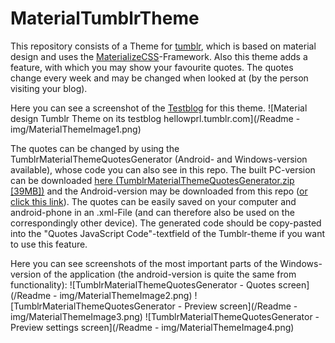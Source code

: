 # MaterialTumblrTheme

This repository consists of a Theme for [tumblr](http://www.tumblr.com), which is based on material design and uses the [MaterializeCSS](http://materializecss.com/)-Framework. Also this theme adds a feature, with which you may show your favourite quotes. The quotes change every week and may be changed when looked at (by the person visiting your blog). 

Here you can see a screenshot of the [Testblog](http://hellowprl.tumblr.com) for this theme.
![Material design Tumblr Theme on its testblog hellowprl.tumblr.com](/Readme - img/MaterialThemeImage1.png)

The quotes can be changed by using the TumblrMaterialThemeQuotesGenerator (Android- and Windows-version available), whose code you can also see in this repo. The built PC-version can be downloaded [here (TumblrMaterialThemeQuotesGenerator.zip [39MB])](https://drive.google.com/open?id=0B-10UjgOC3DBVGNyVTFma1JqNG8) and the Android-version may be downloaded from this repo ([or click this link](https://github.com/JP1998/MaterialTumblrTheme/blob/master/QuotesGenerator%20-%20Android/Tumblr%20Material%20Theme.apk?raw=true)). The quotes can be easily saved on your computer and android-phone in an .xml-File (and can therefore also be used on the correspondingly other device). The generated code should be copy-pasted into the "Quotes JavaScript Code"-textfield of the Tumblr-theme if you want to use this feature.

Here you can see screenshots of the most important parts of the Windows-version of the application (the android-version is quite the same from functionality):
![TumblrMaterialThemeQuotesGenerator - Quotes screen](/Readme - img/MaterialThemeImage2.png)
![TumblrMaterialThemeQuotesGenerator - Preview screen](/Readme - img/MaterialThemeImage3.png)
![TumblrMaterialThemeQuotesGenerator - Preview settings screen](/Readme - img/MaterialThemeImage4.png)
